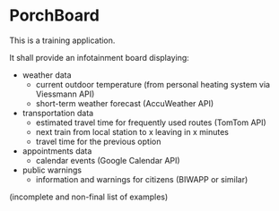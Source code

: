 # PorchBoard

This is a training application.

It shall provide an infotainment board displaying:

* weather data
  * current outdoor temperature (from personal heating system via Viessmann API)
  * short-term weather forecast (AccuWeather API)
* transportation data
  * estimated travel time for frequently used routes (TomTom API)
  * next train from local station to x leaving in x minutes
  * travel time for the previous option
* appointments data
  * calendar events (Google Calendar API)
* public warnings
  * information and warnings for citizens (BIWAPP or similar)

(incomplete and non-final list of examples)
